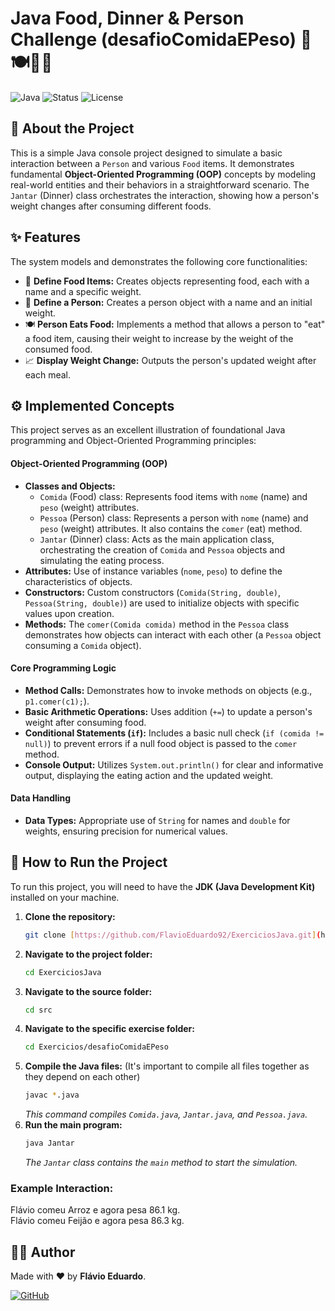 # Java Food, Dinner & Person Challenge (desafioComidaEPeso) 🍎🍽️🚶‍♂️

![Java](https://img.shields.io/badge/Java-ED8B00?style=for-the-badge&logo=openjdk&logoColor=white)
![Status](https://img.shields.io/badge/Status-Completed-brightgreen?style=for-the-badge)
![License](https://img.shields.io/badge/License-MIT-blue?style=for-the-badge)

## 📄 About the Project

This is a simple Java console project designed to simulate a basic interaction between a `Person` and various `Food` items. It demonstrates fundamental **Object-Oriented Programming (OOP)** concepts by modeling real-world entities and their behaviors in a straightforward scenario. The `Jantar` (Dinner) class orchestrates the interaction, showing how a person's weight changes after consuming different foods.

## ✨ Features

The system models and demonstrates the following core functionalities:

-   🍔 **Define Food Items:** Creates objects representing food, each with a name and a specific weight.
-   🧍 **Define a Person:** Creates a person object with a name and an initial weight.
-   🍽️ **Person Eats Food:** Implements a method that allows a person to "eat" a food item, causing their weight to increase by the weight of the consumed food.
-   📈 **Display Weight Change:** Outputs the person's updated weight after each meal.

## ⚙️ Implemented Concepts

This project serves as an excellent illustration of foundational Java programming and Object-Oriented Programming principles:

#### **Object-Oriented Programming (OOP)**

-   **Classes and Objects:**
    -   `Comida` (Food) class: Represents food items with `nome` (name) and `peso` (weight) attributes.
    -   `Pessoa` (Person) class: Represents a person with `nome` (name) and `peso` (weight) attributes. It also contains the `comer` (eat) method.
    -   `Jantar` (Dinner) class: Acts as the main application class, orchestrating the creation of `Comida` and `Pessoa` objects and simulating the eating process.
-   **Attributes:** Use of instance variables (`nome`, `peso`) to define the characteristics of objects.
-   **Constructors:** Custom constructors (`Comida(String, double)`, `Pessoa(String, double)`) are used to initialize objects with specific values upon creation.
-   **Methods:** The `comer(Comida comida)` method in the `Pessoa` class demonstrates how objects can interact with each other (a `Pessoa` object consuming a `Comida` object).

#### **Core Programming Logic**

-   **Method Calls:** Demonstrates how to invoke methods on objects (e.g., `p1.comer(c1);`).
-   **Basic Arithmetic Operations:** Uses addition (`+=`) to update a person's weight after consuming food.
-   **Conditional Statements (`if`):** Includes a basic null check (`if (comida != null)`) to prevent errors if a null food object is passed to the `comer` method.
-   **Console Output:** Utilizes `System.out.println()` for clear and informative output, displaying the eating action and the updated weight.

#### **Data Handling**

-   **Data Types:** Appropriate use of `String` for names and `double` for weights, ensuring precision for numerical values.

## 🚀 How to Run the Project

To run this project, you will need to have the **JDK (Java Development Kit)** installed on your machine.

1.  **Clone the repository:**
    ```bash
    git clone [https://github.com/FlavioEduardo92/ExerciciosJava.git](https://github.com/FlavioEduardo92/ExerciciosJava.git)
    ```
2.  **Navigate to the project folder:**
    ```bash
    cd ExerciciosJava
    ```
3.  **Navigate to the source folder:**
    ```bash
    cd src
    ```
4.  **Navigate to the specific exercise folder:**
    ```bash
    cd Exercicios/desafioComidaEPeso
    ```
5.  **Compile the Java files:**
    (It's important to compile all files together as they depend on each other)
    ```bash
    javac *.java
    ```
    *This command compiles `Comida.java`, `Jantar.java`, and `Pessoa.java`.*
6.  **Run the main program:**
    ```bash
    java Jantar
    ```
    *The `Jantar` class contains the `main` method to start the simulation.*

### Example Interaction:

Flávio comeu Arroz e agora pesa 86.1 kg.  
Flávio comeu Feijão e agora pesa 86.3 kg.

## 👨‍💻 Author

Made with ❤️ by **Flávio Eduardo**.

[![GitHub](https://img.shields.io/badge/GitHub-100000?style=for-the-badge&logo=github&logoColor=white)](https://github.com/FlavioEduardo92)
